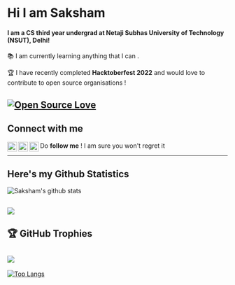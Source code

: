# Hi I am Saksham

#### I am a CS third year undergrad at Netaji Subhas University of Technology (NSUT), Delhi!

📚 I am currently learning anything that I can . 

🏆 I have recently completed **Hacktoberfest 2022** and would love to contribute to open source organisations !

[![Open Source Love](https://badges.frapsoft.com/os/v1/open-source.svg?v=103)](https://github.com/ellerbrock/open-source-badges/)
---
## Connect with me 

[<img align="left" alt="codeSTACKr | Twitter" width="22px" src="https://cdn.jsdelivr.net/npm/simple-icons@v3/icons/twitter.svg" />][twitter]
[<img align="left" alt="codeSTACKr | LinkedIn" width="22px" src="https://cdn.jsdelivr.net/npm/simple-icons@v3/icons/linkedin.svg" />][linkedin]
[<img align="left" alt="codeSTACKr | Instagram" width="22px" src="https://cdn.jsdelivr.net/npm/simple-icons@v3/icons/instagram.svg" />][instagram]

Do **follow me** ! I am sure you won't regret it

---
## Here's my Github Statistics

![Saksham's github stats](https://github-readme-stats.vercel.app/api?username=saxam0&show_icons=true&theme=radical)

![](https://github-readme-streak-stats.herokuapp.com/?user=saxam0&theme=radical&hide_border=false)
----
## 🏆 GitHub Trophies
![](https://github-profile-trophy.vercel.app/?username=saxam0&theme=radical&no-frame=false&no-bg=false&margin-w=4)
---
[![Top Langs](https://github-readme-stats.vercel.app/api/top-langs/?username=saxam0)](https://github.com/saxam0/github-readme-stats)


[twitter]: https://twitter.com/saxam0/
[instagram]: https://www.instagram.com/saxam.0/
[linkedin]: https://www.linkedin.com/in/saksham-singh-7aa1a4223/
